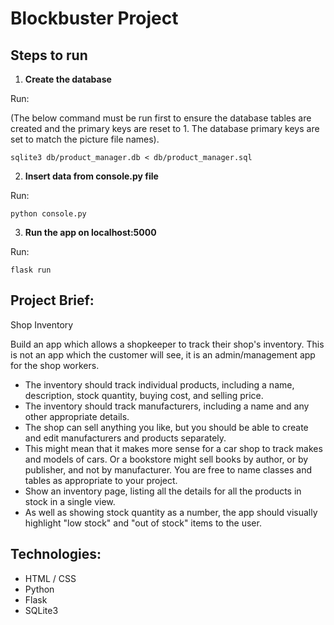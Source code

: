 # Blockbuster Project
## Steps to run
1. **Create the database**

Run:<br>

(The below command must be run first to ensure the database tables are created and the primary keys are reset to 1. The database primary keys are set to match the picture file names).
```
sqlite3 db/product_manager.db < db/product_manager.sql
```

2. **Insert data from console.py file**

Run:<br>
```
python console.py
```

3. **Run the app on localhost:5000**

Run:<br>
```
flask run
```

## Project Brief:<br>

Shop Inventory <br>

Build an app which allows a shopkeeper to track their shop's inventory. This is not an app which the customer will see, it is an admin/management app for the shop workers.


- The inventory should track individual products, including a name, description, stock quantity, buying cost, and selling price.
- The inventory should track manufacturers, including a name and any other appropriate details.
- The shop can sell anything you like, but you should be able to create and edit manufacturers and products separately.
- This might mean that it makes more sense for a car shop to track makes and models of cars. Or a bookstore might sell books by author, or by publisher, and not by manufacturer. You are free to name classes and tables as appropriate to your project.
- Show an inventory page, listing all the details for all the products in stock in a single view.
- As well as showing stock quantity as a number, the app should visually highlight "low stock" and "out of stock" items to the user.



## Technologies:<br>

- HTML / CSS<br>
- Python<br>
- Flask<br>
- SQLite3<br>
